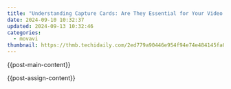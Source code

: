 ```yaml
---
title: "Understanding Capture Cards: Are They Essential for Your Video Needs?"
date: 2024-09-10 10:32:37
updated: 2024-09-13 10:32:46
categories:
  - movavi
thumbnail: https://thmb.techidaily.com/2ed779a90446e954f94e74e484145fa08b9476978f937cb6e50b9af175371190.jpg
---
```


{{post-main-content}}

<ins class="adsbygoogle"
     style="display:block"
     data-ad-format="autorelaxed"
     data-ad-client="ca-pub-7571918770474297"
     data-ad-slot="1223367746"></ins>

{{post-assign-content}}

<ins class="adsbygoogle"
     style="display:block"
     data-ad-client="ca-pub-7571918770474297"
     data-ad-slot="8358498916"
     data-ad-format="auto"
     data-full-width-responsive="true"></ins>
